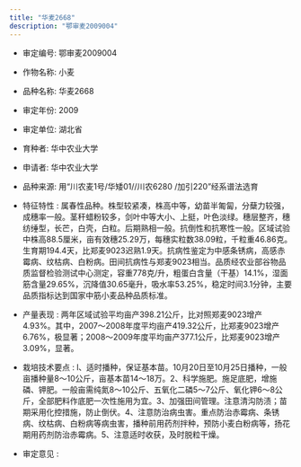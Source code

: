 ```yaml
---
title: "华麦2668"
description: "鄂审麦2009004"
---
```

* 审定编号:  鄂审麦2009004

*  作物名称:  小麦

*  品种名称:  华麦2668

*  审定年份:  2009

*  审定单位:  湖北省

* 育种者:  华中农业大学

*  申请者:  华中农业大学

*  品种来源:  用“川农麦1号/华矮01//川农6280 /加引220”经系谱法选育

*  特征特性 : 
属春性品种。株型较紧凑，株高中等，幼苗半匍匐，分蘖力较强，成穗率一般。茎秆蜡粉较多，剑叶中等大小、上挺，叶色淡绿。穗层整齐，穗纺缍型，长芒，白壳，白粒。后期熟相一般。抗倒性和抗寒性一般。区域试验中株高88.5厘米，亩有效穗25.29万，每穗实粒数38.09粒，千粒重46.86克。生育期194.4天，比郑麦9023迟熟1.9天。抗病性鉴定为中感条锈病，高感赤霉病、纹枯病、白粉病。田间抗病性与郑麦9023相当。品质经农业部谷物品质监督检验测试中心测定，容重778克/升，粗蛋白含量（干基）14.1%，湿面筋含量29.65%，沉降值30.65毫升，吸水率53.25%，稳定时间3.1分钟，主要品质指标达到国家中筋小麦品种品质标准。
 
*  产量表现 : 
两年区域试验平均亩产398.21公斤，比对照郑麦9023增产4.93%。其中，2007～2008年度平均亩产419.32公斤，比郑麦9023增产6.76%，极显著；2008～2009年度平均亩产377.1公斤，比郑麦9023增产3.09%，显著。

*  栽培技术要点 : 
l、适时播种，保证基本苗。10月20日至10月25日播种，一般亩播种量8～10公斤，亩基本苗14～18万。2、科学施肥。施足底肥，增施磷、钾肥。一般亩需纯氮8～10公斤、五氧化二磷5～7公斤、氧化钾6～8公斤，全部肥料作底肥一次性施用为宜。3、加强田间管理。注意清沟防渍；苗期采用化控措施，防止倒伏。4、注意防治病虫害。重点防治赤霉病、条锈病、纹枯病、白粉病等病虫害，播种前用药剂拌种，预防小麦白粉病等，扬花期用药剂防治赤霉病。5、注意适时收获，及时脱粒干燥。

*  审定意见 : 

